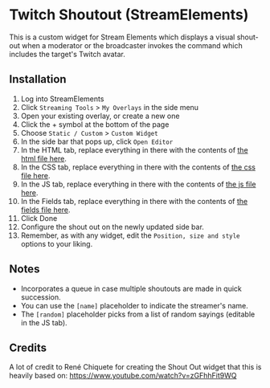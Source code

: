 # Twitch Shoutout (StreamElements)
This is a custom widget for Stream Elements which displays a visual shout-out when a moderator or the broadcaster invokes the command which includes the target's Twitch avatar.

## Installation
1. Log into StreamElements
1. Click `Streaming Tools` > `My Overlays` in the side menu
1. Open your existing overlay, or create a new one
1. Click the + symbol at the bottom of the page
1. Choose `Static / Custom` > `Custom Widget`
1. In the side bar that pops up, click `Open Editor`
1. In the HTML tab, replace everything in there with the contents of [the html file here](https://raw.githubusercontent.com/brofar/StreamElements-Shoutout/refs/heads/main/html.html).
1. In the CSS tab, replace everything in there with the contents of [the css file here](https://raw.githubusercontent.com/brofar/StreamElements-Shoutout/refs/heads/main/css.css).
1. In the JS tab, replace everything in there with the contents of [the js file here](https://raw.githubusercontent.com/brofar/StreamElements-Shoutout/refs/heads/main/js.js).
1. In the Fields tab, replace everything in there with the contents of [the fields file here](https://raw.githubusercontent.com/brofar/StreamElements-Shoutout/refs/heads/main/fields.json).
1. Click Done
1. Configure the shout out on the newly updated side bar.
1. Remember, as with any widget, edit the `Position, size and style` options to your liking.

## Notes
* Incorporates a queue in case multiple shoutouts are made in quick succession.
* You can use the `[name]` placeholder to indicate the streamer's name.
* The `[random]` placeholder picks from a list of random sayings (editable in the JS tab).


## Credits
A lot of credit to René Chiquete for creating the Shout Out widget that this is heavily based on: https://www.youtube.com/watch?v=zGFhhFit9WQ
